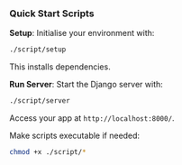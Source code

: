 ### Quick Start Scripts

**Setup**: Initialise your environment with:

```sh
./script/setup
```

This installs dependencies.

**Run Server**: Start the Django server with:

```sh
./script/server
```

Access your app at `http://localhost:8000/`.

Make scripts executable if needed:

```sh
chmod +x ./script/*
```
